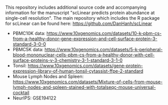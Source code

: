 This repository includes additional source code and accompanying information for the manuscript "scLinear predicts protein abundance at single-cell resolution".
The main repository which includes the R package for scLinear can be found here: https://github.com/DanHanh/scLinear

- PBMC10K data: https://www.10xgenomics.com/datasets/10-k-pbm-cs-from-a-healthy-donor-gene-expression-and-cell-surface-protein-3-standard-3-0-0
- PBMC5K data: https://www.10xgenomics.com/datasets/5-k-peripheral-blood-mononuclear-cells-pbm-cs-from-a-healthy-donor-with-cell-surface-proteins-v-3-chemistry-3-1-standard-3-1-0
- Tonsil: https://www.10xgenomics.com/datasets/gene-protein-expression-library-of-human-tonsil-cytassist-ffpe-2-standard
- Mouse Lymph Nodes and Spleen: https://www.10xgenomics.com/datasets/Mixture-of-cells-from-mouse-lymph-nodes-and-spleen-stained-with-totalseqc-mouse-universal-cocktail
- NeurIPS: GSE194122
